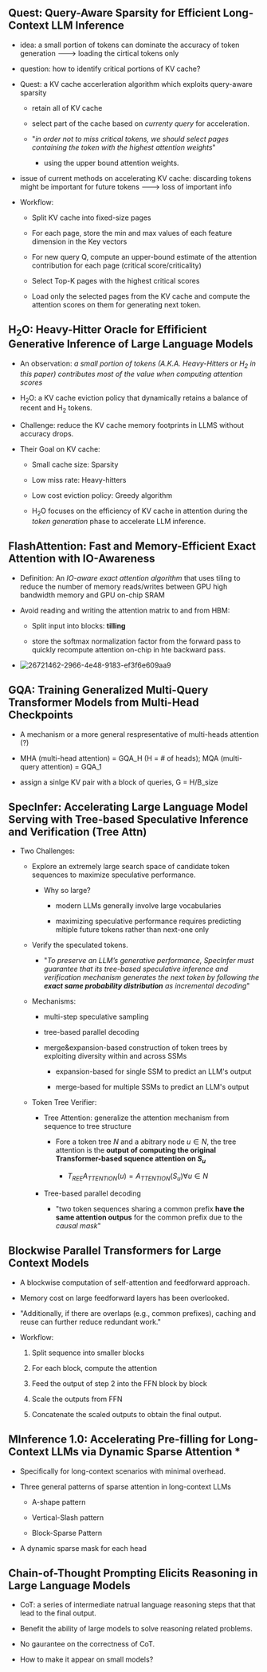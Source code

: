 ## Quest: Query-Aware Sparsity for Efficient Long-Context LLM Inference

- idea: a small portion of tokens can dominate the accuracy of token generation ---> loading the cirtical tokens only

- question: how to identify critical portions of KV cache?

- Quest: a KV cache accerleration algorithm which exploits query-aware sparsity
  
  - retain all of KV cache
  
  - select part of the cache based on *currenty query* for acceleration.
  
  - "*in order not to miss critical tokens, we should select pages containing the token with the highest attention weights*"
    
    - using the upper bound attention weights. 

- issue of current methods on accelerating KV cache: discarding tokens might be important for future tokens ---> loss of important info

- Workflow: 
  
  - Split KV cache into fixed-size pages
  
  - For each page, store the min and max values of each feature dimension in the Key vectors
  
  - For new query Q, compute an upper-bound estimate of the attention contribution for each page (critical score/criticality)
  
  - Select Top-K pages with the highest critical scores
  
  - Load only the selected pages from the KV cache and compute the attention scores on them for generating next token. 
    
    

## H$_2$O: Heavy-Hitter Oracle for Effificient Generative Inference of Large Language Models

- An observation: *a small portion of tokens (A.K.A. Heavy-Hitters or H$_2$ in this paper) contributes most of the value when computing attention scores* 

- H$_2$O: a KV cache eviction policy that dynamically retains a balance of recent and H$_2$ tokens.

- Challenge: reduce the KV cache memory footprints in LLMS without accuracy drops.

- Their Goal on KV cache: 
  
  - Small cache size: Sparsity
  
  - Low miss rate: Heavy-hitters
  
  - Low cost eviction policy: Greedy algorithm
  
  - H$_2$O focuses on the efficiency of KV cache in attention during the *token generation* phase to accelerate LLM inference. 
    
    
    
    

## FlashAttention: Fast and Memory-Efficient Exact Attention with IO-Awareness

- Definition: An *IO-aware exact attention algorithm* that uses tiling to reduce the number of memory reads/writes between GPU high bandwidth memory and GPU on-chip SRAM

- Avoid reading and writing the attention matrix to and from HBM:
  
  - Split input into blocks: **tilling**
  
  - store the softmax normalization factor from the forward pass to quickly recompute attention on-chip in hte backward pass.

- ![26721462-2966-4e48-9183-ef3f6e609aa9](file:///C:/Users/llxCl/OneDrive/%E5%9B%BE%E7%89%87/Typedown/26721462-2966-4e48-9183-ef3f6e609aa9.png)

## GQA: Training Generalized Multi-Query Transformer Models from Multi-Head Checkpoints

- A mechanism or a more general respresentative of multi-heads attention (?)

- MHA (multi-head attention) = GQA_H (H = # of heads); MQA (multi-query attention) = GQA_1

- assign a sinlge KV pair with a block of queries, G = H/B_size 
  
  
  
  

## SpecInfer: Accelerating Large Language Model Serving with Tree-based Speculative Inference and Verification (Tree Attn)

- Two Challenges: 
  
  - Explore an extremely large search space of candidate token sequences to maximize speculative performance. 
    
    - Why so large?
      
      - modern LLMs generally involve large vocabularies
      
      - maximizing speculative performance requires predicting mltiple future tokens rather than next-one only
  
  - Verify the speculated tokens.
    
    - "*To preserve an LLM’s generative performance, SpecInfer must guarantee that its tree-based speculative inference and verification mechanism generates the next token by following the **exact same probability distribution** as incremental decoding*"
  
  - Mechanisms: 
    
    - multi-step speculative sampling
    
    - tree-based parallel decoding 
    
    - merge&expansion-based construction of token trees by exploiting diversity within and across SSMs
      
      - expansion-based for single SSM to predict an LLM's output
      
      - merge-based for multiple SSMs to predict an LLM's output
  
  - Token Tree Verifier: 
    
    - Tree Attention: generalize the attention mechanism from sequence to tree structure
      
      - Fore a token tree $N$ and a abitrary node $u \in N$, the tree attention is the **output of computing the original Transformer-based squence attention on $S_u$** 
        
        - $T_{REE}A_{TTENTION}(u) = A_{TTENTION}(S_u) \forall u \in N$ 
    
    - Tree-based parallel decoding
      
      - "two token sequences sharing a common prefix **have the same attention outpus** for the common prefix due to the *causal mask*" 

## Blockwise Parallel Transformers for Large Context Models

- A blockwise computation of self-attention and feedforward approach. 

- Memory cost on large feedforward layers has been overlooked.

- "Additionally, if there are overlaps (e.g., common prefixes), caching and reuse can further reduce redundant work."

- Workflow: 
  
  1. Split sequence into smaller blocks
  
  2. For each block, compute the attention
  
  3. Feed the output of step 2 into the FFN block by block
  
  4. Scale the outputs from FFN 
  
  5. Concatenate the scaled outputs to obtain the final output.
     
     
     
     

## MInference 1.0: Accelerating Pre-filling for Long-Context LLMs via Dynamic Sparse Attention *

- Specifically for long-context scenarios with minimal overhead.

- Three general patterns of sparse attention in long-context LLMs
  
  - A-shape pattern
  
  - Vertical-Slash pattern
  
  - Block-Sparse Pattern

- A dynamic sparse mask for each head 





## Chain-of-Thought Prompting Elicits Reasoning in Large Language Models

- CoT: a series of intermediate natrual language reasoning steps that  that lead to the final output.

- Benefit the ability of large models to solve reasoning related problems. 

- No gaurantee on the correctness of CoT. 

- How to make it appear on small models?
